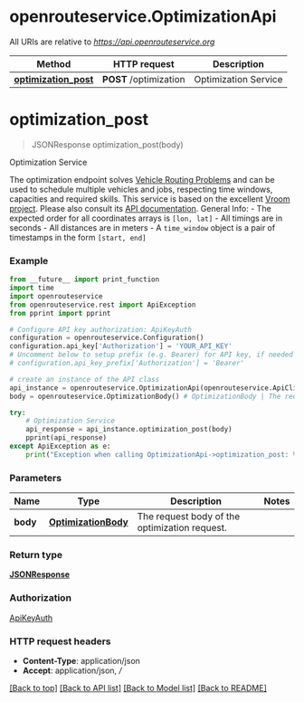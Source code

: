 # openrouteservice.OptimizationApi

All URIs are relative to *https://api.openrouteservice.org*

Method | HTTP request | Description
------------- | ------------- | -------------
[**optimization_post**](OptimizationApi.md#optimization_post) | **POST** /optimization | Optimization Service

# **optimization_post**
> JSONResponse optimization_post(body)

Optimization Service

The optimization endpoint solves [Vehicle Routing Problems](https://en.wikipedia.org/wiki/Vehicle_routing_problem) and can be used to schedule multiple vehicles and jobs, respecting time windows, capacities and required skills.  This service is based on the excellent [Vroom project](https://github.com/VROOM-Project/vroom). Please also consult its [API documentation](https://github.com/VROOM-Project/vroom/blob/master/docs/API.md).  General Info: - The expected order for all coordinates arrays is `[lon, lat]` - All timings are in seconds - All distances are in meters - A `time_window` object is a pair of timestamps in the form `[start, end]` 

### Example
```python
from __future__ import print_function
import time
import openrouteservice
from openrouteservice.rest import ApiException
from pprint import pprint

# Configure API key authorization: ApiKeyAuth
configuration = openrouteservice.Configuration()
configuration.api_key['Authorization'] = 'YOUR_API_KEY'
# Uncomment below to setup prefix (e.g. Bearer) for API key, if needed
# configuration.api_key_prefix['Authorization'] = 'Bearer'

# create an instance of the API class
api_instance = openrouteservice.OptimizationApi(openrouteservice.ApiClient(configuration))
body = openrouteservice.OptimizationBody() # OptimizationBody | The request body of the optimization request.

try:
    # Optimization Service
    api_response = api_instance.optimization_post(body)
    pprint(api_response)
except ApiException as e:
    print("Exception when calling OptimizationApi->optimization_post: %s\n" % e)
```

### Parameters

Name | Type | Description  | Notes
------------- | ------------- | ------------- | -------------
 **body** | [**OptimizationBody**](OptimizationBody.md)| The request body of the optimization request. | 

### Return type

[**JSONResponse**](JSONResponse.md)

### Authorization

[ApiKeyAuth](../README.md#ApiKeyAuth)

### HTTP request headers

 - **Content-Type**: application/json
 - **Accept**: application/json, */*

[[Back to top]](#) [[Back to API list]](../README.md#documentation_for_api_endpoints) [[Back to Model list]](../README.md#documentation_for_models) [[Back to README]](../README.md)

